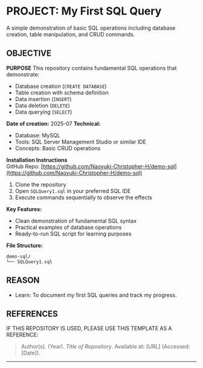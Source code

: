 # PROJECT: My First SQL Query

A simple demonstration of basic SQL operations including database creation, table manipulation, and CRUD commands.

## OBJECTIVE

**PURPOSE**
This repository contains fundamental SQL operations that demonstrate:
- Database creation (`CREATE DATABASE`)
- Table creation with schema definition
- Data insertion (`INSERT`)
- Data deletion (`DELETE`)
- Data querying (`SELECT`)

**Date of creation:** 2025-07 
**Technical:**  
- Database: MySQL  
- Tools: SQL Server Management Studio or similar IDE  
- Concepts: Basic CRUD operations  

**Installation Instructions**  
GitHub Repo: [https://github.com/Naoyuki-Christopher-H/demo-sql](https://github.com/Naoyuki-Christopher-H/demo-sql)  

1. Clone the repository
2. Open `SQLQuery1.sql` in your preferred SQL IDE
3. Execute commands sequentially to observe the effects

**Key Features:**
- Clean demonstration of fundamental SQL syntax
- Practical examples of database operations
- Ready-to-run SQL script for learning purposes

**File Structure:**
```
demo-sql/
└── SQLQuery1.sql
```

## REASON

- Learn: To document my first SQL queries and track my progress.  

## REFERENCES

IF THIS REPOSITORY IS USED, PLEASE USE THIS TEMPLATE AS A REFERENCE:

> Author(s). (Year). *Title of Repository*. Available at: \[URL] (Accessed: \[Date]).

---
